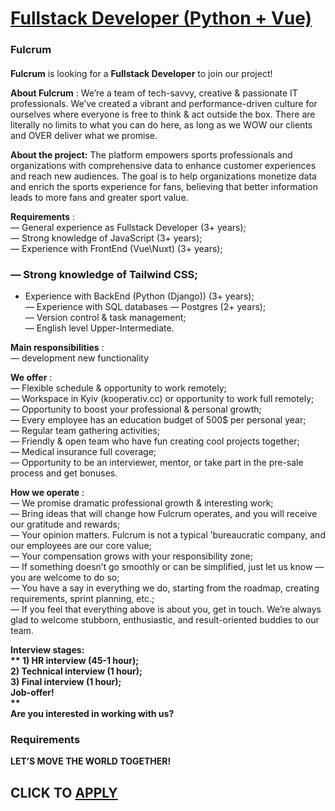 # [Fullstack Developer (Python + Vue)](https://www.remotewlb.com/apply/fullstack-developer-python-vue)  
### Fulcrum  
####  
**Fulcrum** is looking for a **Fullstack Developer** to join our project!  
  
 **About Fulcrum** : We’re a team of tech-savvy, creative & passionate IT professionals. We’ve created a vibrant and performance-driven culture for ourselves where everyone is free to think & act outside the box. There are literally no limits to what you can do here, as long as we WOW our clients and OVER deliver what we promise.  
  
 **About the project:** The platform empowers sports professionals and organizations with comprehensive data to enhance customer experiences and reach new audiences. The goal is to help organizations monetize data and enrich the sports experience for fans, believing that better information leads to more fans and greater sport value.  
  
 **Requirements** :  
— General experience as Fullstack Developer (3+ years);  
— Strong knowledge of JavaScript (3+ years);  
— Experience with FrontEnd (Vue\Nuxt) (3+ years);

### — Strong knowledge of Tailwind CSS;

  * Experience with BackEnd (Python (Django)) (3+ years);  
— Experience with SQL databases — Postgres (2+ years);  
— Version control & task management;  
— English level Upper-Intermediate.  
  
 **Main responsibilities** :  
— development new functionality  
  
 **We offer** :  
— Flexible schedule & opportunity to work remotely;  
— Workspace in Kyiv (kooperativ.cc) or opportunity to work full remotely;  
— Opportunity to boost your professional & personal growth;  
— Every employee has an education budget of 500$ per personal year;  
— Regular team gathering activities;  
— Friendly & open team who have fun creating cool projects together;  
— Medical insurance full coverage;  
— Opportunity to be an interviewer, mentor, or take part in the pre-sale process and get bonuses.  
  
 **How we operate** :  
— We promise dramatic professional growth & interesting work;  
— Bring ideas that will change how Fulcrum operates, and you will receive our gratitude and rewards;  
— Your opinion matters. Fulcrum is not a typical ’bureaucratic company, and our employees are our core value;  
— Your compensation grows with your responsibility zone;  
— If something doesn’t go smoothly or can be simplified, just let us know — you are welcome to do so;  
— You have a say in everything we do, starting from the roadmap, creating requirements, sprint planning, etc.;  
— If you feel that everything above is about you, get in touch. We’re always glad to welcome stubborn, enthusiastic, and result-oriented buddies to our team.  
  
 **Interview stages:  
** 1) HR interview (45-1 hour);  
2) Technical interview (1 hour);  
3) Final interview (1 hour);  
Job-offer!  
 **  
Are you interested in working with us?**

### Requirements

 **LET’S MOVE THE WORLD TOGETHER!**

  
## CLICK TO [APPLY](https://www.remotewlb.com/apply/fullstack-developer-python-vue)

